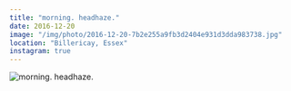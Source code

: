 ```yaml
---
title: "morning. headhaze."
date: 2016-12-20
image: "/img/photo/2016-12-20-7b2e255a9fb3d2404e931d3dda983738.jpg"
location: "Billericay, Essex"
instagram: true
---
```


![morning. headhaze.](/img/photo/2016-12-20-7b2e255a9fb3d2404e931d3dda983738.jpg)

